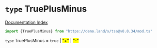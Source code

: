 # `type` TruePlusMinus

[Documentation Index](../README.md)

```ts
import {TruePlusMinus} from "https://deno.land/x/tsa@v0.0.34/mod.ts"
```

`type` TruePlusMinus = `true` | <mark>"+"</mark> | <mark>"-"</mark>